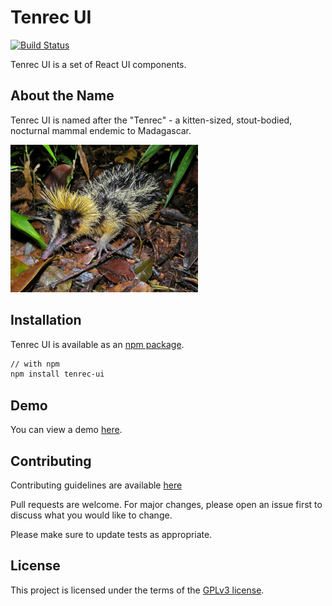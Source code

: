 # Tenrec UI

[![Build Status](https://travis-ci.org/rabidkitten/tenrec-ui.svg?branch=main)](https://travis-ci.org/rabidkitten/tenrec-ui)

Tenrec UI is a set of React UI components.

## About the Name

Tenrec UI is named after the "Tenrec" - a kitten-sized, stout-bodied, nocturnal mammal endemic to Madagascar.

![Tenrec](./docs/tenrec.jpg)

## Installation

Tenrec UI is available as an [npm package](https://www.npmjs.com/package/tenrec-ui).

```sh
// with npm
npm install tenrec-ui
```

## Demo

You can view a demo [here](https://codesandbox.io/s/tenrec-ui-m3kor).

## Contributing

Contributing guidelines are available [here](CONTRIBUTING.md)

Pull requests are welcome. For major changes, please open an issue first to discuss what you would like to change.

Please make sure to update tests as appropriate.

## License

This project is licensed under the terms of the [GPLv3 license](https://choosealicense.com/licenses/gpl-3.0/).
